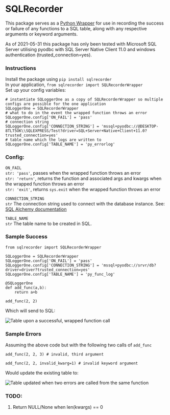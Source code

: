 # SQLRecorder


This package serves as a [Python Wrapper](https://wiki.python.org/moin/FunctionWrappers) for use in recording the success or failure of any functions to a SQL table, along with any respective arguments or keyword arguments.

As of 2021-05-31 this package has only been tested with Microsoft SQL Server utilising pyodbc with SQL Server Native Client 11.0 and windows authentication (trusted_connection=yes).

### Instructions

Install the package using `pip install sqlrecorder`
<br>
In your application, `from sqlrecorder import SQLRecorderWrapper`
<br>
Set up your config variables:

```
# instantiate SQLoggerOne as a copy of SQLRecorderWrapper so multiple configs are possible for the one application
SQLoggerOne = SQLRecorderWrapper
# what to do in the event the wrapped function throws an error
SQLoggerOne.config['ON_FAIL'] = 'pass'
# connection string
SQLoggerOne.config['CONNECTION_STRING'] = 'mssql+pyodbc://@DESKTOP-8TLT5OK\\SQLEXPRESS/Test?driver=SQL+Server+Native+Client+11.0?trusted_connection=yes'
# table name which the logs are written to
SQLoggerOne.config['TABLE_NAME'] = 'py_errorlog'
```
### Config:
`ON_FAIL`<br>
`str: 'pass'`, passes when the wrapped function throws an error<br>
`str: 'return'`, returns the function and associated args and kwargs when the wrapped function throws an error<br>
`str: 'exit'`, returns `sys.exit` when the wrapped function throws an error<br>

`CONNECTION_STRING`<br>
`str` The connection string used to connect with the database instance. See: [SQL Alchemy documentation](https://docs.sqlalchemy.org/en/14/core/engines.html)<br>

`TABLE_NAME`<br>
`str` The table name to be created in SQL.<br>

### Sample Success

```
from sqlrecorder import SQLRecorderWrapper

SQLoggerOne = SQLRecorderWrapper
SQLoggerOne.config['ON_FAIL'] = 'pass'
SQLoggerOne.config['CONNECTION_STRING'] = 'mssql+pyodbc://srvr/db?driver=driver?trusted_connection=yes'
SQLoggerOne.config['TABLE_NAME'] = 'py_func_log'

@SQLoggerOne
def add_func(a,b):
    return a+b

add_func(2, 2)
```
Which will send to SQL:

![Table upon a successful, wrapped function call](./example_success.png)

### Sample Errors

Assuming the above code but with the following two calls of `add_func`

```
add_func(2, 2, 3) # invalid, third argument

add_func(2, 2, invalid_kwarg=1) # invalid keyword argument
```

Would update the existing table to:

![Table updated when two errors are called from the same function](./example_errors.png)

### TODO:

<ol>
<li>Return NULL/None when len(kwargs) == 0</li>
</ol>